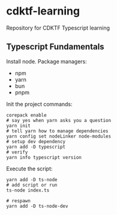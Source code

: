 # cdktf-learning
Repository for CDKTF Typescript learning

## Typescript Fundamentals 

Install node. 
Package managers: 
- npm
- yarn
- bun
- pnpm 

Init the project commands: 

```
corepack enable 
# say yes when yarn asks you a question 
yarn init   
# tell yarn how to manage dependencies 
yarn config set nodeLinker node-modules
# setup dev dependency 
yarn add -D typescript
# verify 
yarn info typescript version
```

Execute the script: 
```
yarn add -D ts-node
# add script or run 
ts-node index.ts 

# respawn 
yarn add -D ts-node-dev
```

